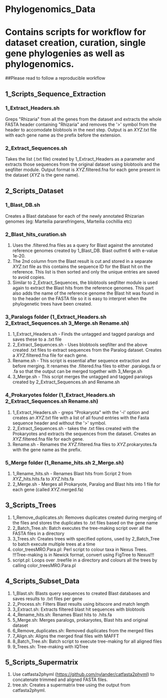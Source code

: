 # Phylogenomics_Data
# Contains scripts for workflow for dataset creation, curation, single gene phylogenies as well as phylogenomics.

##Please read to follow a reproducible workflow

## 1_Scripts_Sequence_Extraction
### 1_Extract_Headers.sh
Greps "Rhizaria" from all the genes from the dataset and extracts the whole FASTA header containing "Rhizaria" and removes the '>' symbol from the header to accomodate blobtools in the next step. Output is an *XYZ*.txt file with each gene name as the prefix before the extension.

### 2_Extract_Sequences.sh
Takes the list (.txt file) created by 1_Extract_Headers as a parameter and extracts those sequences from the original dataset using blobtools and the seqfilter module.
Output format is *XYZ*.filtered.fna for each gene present in the dataset (*XYZ* is the gene name).

## 2_Scripts_Dataset
### 1_Blast_DB.sh
Creates a Blast database for each of the newly annotated Rhizarian genomes (eg: Marteilia pararefringens, Marteilia cochillia etc)

### 2_Blast_hits_curation.sh
1. Uses the .filtered.fna files as a query for Blast against the annotated reference genomes created by 1_Blast_DB. Blast outfmt 6 with e-value 1e-20. 
2. The 2nd column from the Blast result is cut and stored in a separate *XYZ*.txt file as this contains the sequence ID for the Blast hit on the reference. This list is then sorted and only the unique entries are saved to avoid copies.
3. Similar to 2_Extract_Sequences, the blobtools seqfilter module is used again to extract the Blast hits from the reference genomes. This part also adds the name of the reference genome the Blast hit was found in to the header on the FASTA file so it is easy to interpret when the phylogenetic trees have been created.

### 3_Paralogs folder (1_Extract_Headers.sh  2_Extract_Sequences.sh  3_Merge.sh Rename.sh)
1. 1_Extract_Headers.sh - Finds the untagged and tagged paralogs and saves these to a .txt file
2. 2_Extract_Sequences.sh - Uses blobtools seqfilter and the above created .txt files to extract sequences from the Paralog dataset. Creates a *XYZ*.filtered.fna file for each gene.
3. Rename.sh - This script is essential after sequence extraction and before merging. It renames the .filtered.fna files to either .paralogs.fa or .fa so that the output can be merged together with 3_Merge.sh
4. 3_Merge.sh - This script merges the untagged and tagged paralogs created by 2_Extract_Sequences.sh and Rename.sh

### 4_Prokaryotes folder (1_Extract_Headers.sh  2_Extract_Sequences.sh  Rename.sh)
1. 1_Extract_Headers.sh - greps "Prokaryota" with the '-i' option and creates an *XYZ*.txt file with a list of all found entries with the Fasta sequence header and without the '>' symbol.
2. 2_Extract_Sequences.sh - takes the .txt files created with the Prokaryotes and extracts the sequences from the dataset. Creates an *XYZ*.filtered.fna file for each gene.
3. Rename.sh - Renames the *XYZ*.filtered.fna files to *XYZ*.prokaryotes.fa with the gene name as the prefix.

### 5_Merge folder (1_Rename_hits.sh  2_Merge.sh)
1. 1_Rename_hits.sh - Renames Blast hits from Script 2 from *XYZ*_hits.hits.fa to *XYZ*.hits.fa
2. 2_Merge.sh - Merges all Prokaryote, Paralog and Blast hits into 1 file for each gene (called *XYZ*.merged.fa)

## 3_Scripts_Trees
1. 1_Remove_duplicates.sh: Removes duplicates created during merging of the files and stores the duplicates to .txt files based on the gene name
2. 2_Batch_Tree.sh: Batch executes the tree-making script over all the FASTA files in a directory
3. 3_Trees.sh: Creates trees with specified options, used by 2_Batch_Tree to batch execute multiple trees at a time
4. color_treesMRO.Para.pl: Perl script to colour taxa in Nexus Trees. !!!Tree-making is in Newick format, convert using FigTree to Nexus!!!
5. script.pl: Loops over .treefile in a directory and colours all the trees by calling color_treesMRO.Para.pl

## 4_Scripts_Subset_Data
1. 1_Blast.sh: Blasts query sequences to created Blast databases and saves results to .txt files per gene
2. 2_Process.sh: Filters Blast results using bitscore and match length
3. 3_Extract.sh: Extracts filtered blast hit sequences with blobtools
4. 4_Rename_hits.sh: Renames Blast hits to .hits.fa
5. 5_Merge.sh: Merges paralogs, prokaryotes, Blast hits and original dataset
6. 6_Remove_duplicates.sh: Removed duplicates from the merged files
7. 7_Align.sh: Aligns the merged final files with MAFFT
8. 8_Batch_Tree.sh: Batch script to execute tree-making for all aligned files
9. 9_Trees.sh: Tree-making with IQTree

## 5_Scripts_Supermatrix
1. Use catfasta2phyml (https://github.com/nylander/catfasta2phyml) to concatenate trimmed and aligned FASTA files.
2.  tree.sh: Creates a supermatrix tree using the output from catfasta2phyml.
